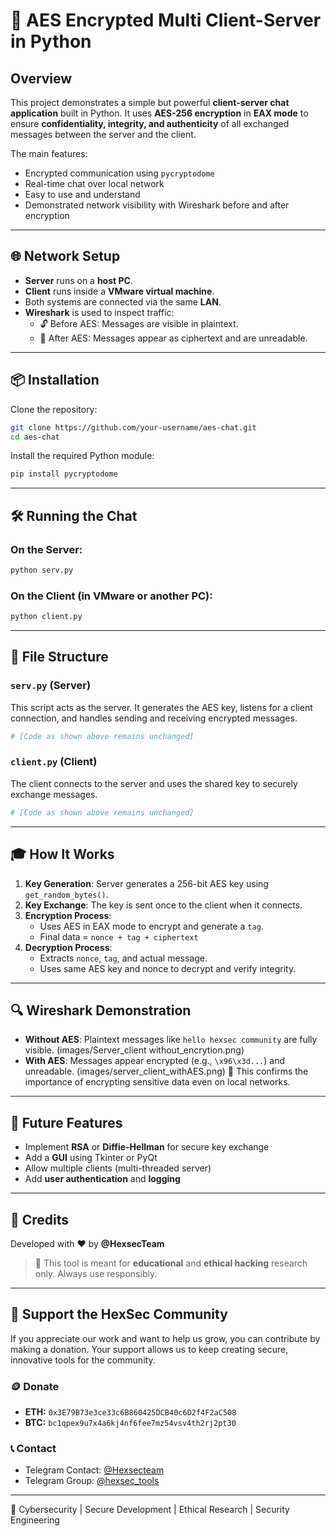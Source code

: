 # 🔐 AES Encrypted Multi Client-Server in Python

## Overview

This project demonstrates a simple but powerful **client-server chat application** built in Python. It uses **AES-256 encryption** in **EAX mode** to ensure **confidentiality, integrity, and authenticity** of all exchanged messages between the server and the client.

The main features:

- Encrypted communication using `pycryptodome`
- Real-time chat over local network
- Easy to use and understand
- Demonstrated network visibility with Wireshark before and after encryption

---

## 🌐 Network Setup

- **Server** runs on a **host PC**.
- **Client** runs inside a **VMware virtual machine**.
- Both systems are connected via the same **LAN**.
- **Wireshark** is used to inspect traffic:
  - 🔓 Before AES: Messages are visible in plaintext.&#x20;
  - 🔐 After AES: Messages appear as ciphertext and are unreadable.&#x20;

---

## 📦 Installation

Clone the repository:

```bash
git clone https://github.com/your-username/aes-chat.git
cd aes-chat
```

Install the required Python module:

```bash
pip install pycryptodome
```

---

## 🛠 Running the Chat

### On the Server:

```bash
python serv.py
```

### On the Client (in VMware or another PC):

```bash
python client.py
```

---

## 📁 File Structure

### `serv.py` (Server)

This script acts as the server. It generates the AES key, listens for a client connection, and handles sending and receiving encrypted messages.

```python
# [Code as shown above remains unchanged]
```

### `client.py` (Client)

The client connects to the server and uses the shared key to securely exchange messages.

```python
# [Code as shown above remains unchanged]
```

---

## 🎓 How It Works

1. **Key Generation**: Server generates a 256-bit AES key using `get_random_bytes()`.
2. **Key Exchange**: The key is sent once to the client when it connects.
3. **Encryption Process**:
   - Uses AES in EAX mode to encrypt and generate a `tag`.
   - Final data = `nonce + tag + ciphertext`
4. **Decryption Process**:
   - Extracts `nonce`, `tag`, and actual message.
   - Uses same AES key and nonce to decrypt and verify integrity.

---

## 🔍 Wireshark Demonstration

- **Without AES**: Plaintext messages like `hello hexsec community` are fully visible.
(images/Server_client without_encrytion.png)
- **With AES**: Messages appear encrypted (e.g., `\x96\x3d...`) and unreadable.
(images/server_client_withAES.png)
📢 This confirms the importance of encrypting sensitive data even on local networks.

---

## 🔧 Future Features

- Implement **RSA** or **Diffie-Hellman** for secure key exchange
- Add a **GUI** using Tkinter or PyQt
- Allow multiple clients (multi-threaded server)
- Add **user authentication** and **logging**

---

## 💪 Credits

Developed with ❤️ by **@HexsecTeam**

> 🧠 This tool is meant for **educational** and **ethical hacking** research only. Always use responsibly.

---

## 🤝 Support the HexSec Community

If you appreciate our work and want to help us grow, you can contribute by making a donation. Your support allows us to keep creating secure, innovative tools for the community.

### 🪙 Donate

- **ETH:** `0x3E79B73e3ce33c6B860425DCB40c6D2f4F2aC508`
- **BTC:** `bc1qpex9u7x4a6kj4nf6fee7mz54vsv4th2rj2pt30`

### 📞 Contact

- Telegram Contact: [@Hexsecteam](https://t.me/Hexsecteam)
- Telegram Group: [@hexsec\_tools](https://t.me/hexsec_tools)

---

🔹 Cybersecurity | Secure Development | Ethical Research | Security Engineering


